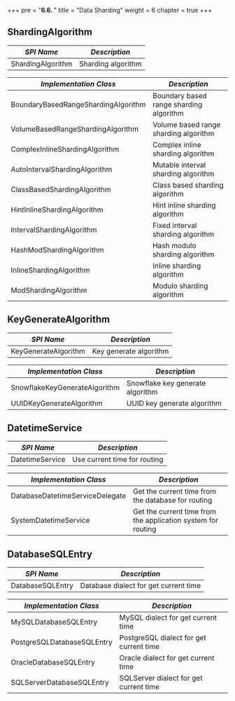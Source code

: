 +++
pre = "<b>6.6. </b>"
title = "Data Sharding"
weight = 6
chapter = true
+++

## ShardingAlgorithm

| *SPI Name*                          | *Description*                                  |
| ----------------------------------- | ---------------------------------------------- |
| ShardingAlgorithm                   | Sharding algorithm                             |

| *Implementation Class*              | *Description*                                  |
| ----------------------------------- | ---------------------------------------------- |
| BoundaryBasedRangeShardingAlgorithm | Boundary based range sharding algorithm        |
| VolumeBasedRangeShardingAlgorithm   | Volume based range sharding algorithm          |
| ComplexInlineShardingAlgorithm      | Complex inline sharding algorithm              |
| AutoIntervalShardingAlgorithm       | Mutable interval sharding algorithm            |
| ClassBasedShardingAlgorithm         | Class based sharding algorithm                 |
| HintInlineShardingAlgorithm         | Hint inline sharding algorithm                 |
| IntervalShardingAlgorithm           | Fixed interval sharding algorithm              |
| HashModShardingAlgorithm            | Hash modulo sharding algorithm                 |
| InlineShardingAlgorithm             | Inline sharding algorithm                      |
| ModShardingAlgorithm                | Modulo sharding algorithm                      |

## KeyGenerateAlgorithm

| *SPI Name*                    | *Description*                    |
| ----------------------------- | -------------------------------- |
| KeyGenerateAlgorithm          | Key generate algorithm           |

| *Implementation Class*        | *Description*                    |
| ----------------------------- | -------------------------------- |
| SnowflakeKeyGenerateAlgorithm | Snowflake key generate algorithm |
| UUIDKeyGenerateAlgorithm      | UUID key generate algorithm      |

## DatetimeService

| *SPI Name*                      | *Description*                                                |
| ------------------------------- | ------------------------------------------------------------ |
| DatetimeService                 | Use current time for routing                                 |

| *Implementation Class*          | *Description*                                                |
| ------------------------------- | ------------------------------------------------------------ |
| DatabaseDatetimeServiceDelegate | Get the current time from the database for routing           |
| SystemDatetimeService           | Get the current time from the application system for routing |

## DatabaseSQLEntry

| *SPI Name*                 | *Description*                           |
| -------------------------- | --------------------------------------- |
| DatabaseSQLEntry           | Database dialect for get current time   |

| *Implementation Class*     | *Description*                           |
| -------------------------- | --------------------------------------- |
| MySQLDatabaseSQLEntry      | MySQL dialect for get current time      |
| PostgreSQLDatabaseSQLEntry | PostgreSQL dialect for get current time |
| OracleDatabaseSQLEntry     | Oracle dialect for get current time     |
| SQLServerDatabaseSQLEntry  | SQLServer dialect for get current time  |
